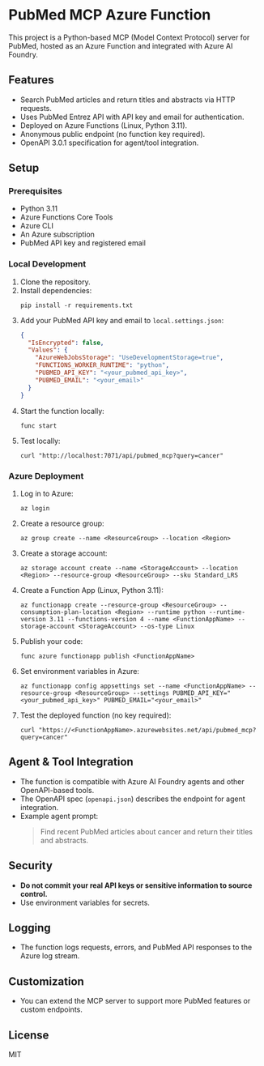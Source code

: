 
# PubMed MCP Azure Function

This project is a Python-based MCP (Model Context Protocol) server for PubMed, hosted as an Azure Function and integrated with Azure AI Foundry.

## Features
- Search PubMed articles and return titles and abstracts via HTTP requests.
- Uses PubMed Entrez API with API key and email for authentication.
- Deployed on Azure Functions (Linux, Python 3.11).
- Anonymous public endpoint (no function key required).
- OpenAPI 3.0.1 specification for agent/tool integration.

## Setup

### Prerequisites
- Python 3.11
- Azure Functions Core Tools
- Azure CLI
- An Azure subscription
- PubMed API key and registered email

### Local Development
1. Clone the repository.
2. Install dependencies:
   ```pwsh
   pip install -r requirements.txt
   ```
3. Add your PubMed API key and email to `local.settings.json`:
   ```json
   {
     "IsEncrypted": false,
     "Values": {
       "AzureWebJobsStorage": "UseDevelopmentStorage=true",
       "FUNCTIONS_WORKER_RUNTIME": "python",
       "PUBMED_API_KEY": "<your_pubmed_api_key>",
       "PUBMED_EMAIL": "<your_email>"
     }
   }
   ```
4. Start the function locally:
   ```pwsh
   func start
   ```
5. Test locally:
   ```pwsh
   curl "http://localhost:7071/api/pubmed_mcp?query=cancer"
   ```

### Azure Deployment
1. Log in to Azure:
   ```pwsh
   az login
   ```
2. Create a resource group:
   ```pwsh
   az group create --name <ResourceGroup> --location <Region>
   ```
3. Create a storage account:
   ```pwsh
   az storage account create --name <StorageAccount> --location <Region> --resource-group <ResourceGroup> --sku Standard_LRS
   ```
4. Create a Function App (Linux, Python 3.11):
   ```pwsh
   az functionapp create --resource-group <ResourceGroup> --consumption-plan-location <Region> --runtime python --runtime-version 3.11 --functions-version 4 --name <FunctionAppName> --storage-account <StorageAccount> --os-type Linux
   ```
5. Publish your code:
   ```pwsh
   func azure functionapp publish <FunctionAppName>
   ```
6. Set environment variables in Azure:
   ```pwsh
   az functionapp config appsettings set --name <FunctionAppName> --resource-group <ResourceGroup> --settings PUBMED_API_KEY="<your_pubmed_api_key>" PUBMED_EMAIL="<your_email>"
   ```
7. Test the deployed function (no key required):
   ```pwsh
   curl "https://<FunctionAppName>.azurewebsites.net/api/pubmed_mcp?query=cancer"
   ```

## Agent & Tool Integration
- The function is compatible with Azure AI Foundry agents and other OpenAPI-based tools.
- The OpenAPI spec (`openapi.json`) describes the endpoint for agent integration.
- Example agent prompt:
  > Find recent PubMed articles about cancer and return their titles and abstracts.

## Security
- **Do not commit your real API keys or sensitive information to source control.**
- Use environment variables for secrets.

## Logging
- The function logs requests, errors, and PubMed API responses to the Azure log stream.

## Customization
- You can extend the MCP server to support more PubMed features or custom endpoints.

## License
MIT
